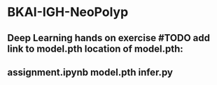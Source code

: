 # BKAI-IGH-NeoPolyp
Deep Learning hands on exercise
#TODO add link to model.pth
location of model.pth:
--------------------
assignment.ipynb
model.pth
infer.py
--------------------
